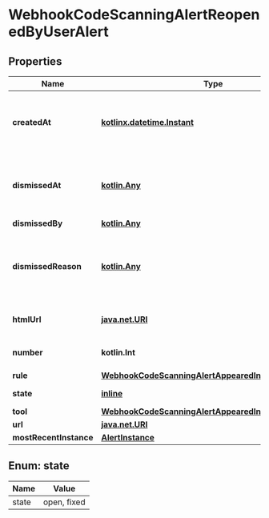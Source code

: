 
# WebhookCodeScanningAlertReopenedByUserAlert

## Properties
Name | Type | Description | Notes
------------ | ------------- | ------------- | -------------
**createdAt** | [**kotlinx.datetime.Instant**](kotlinx.datetime.Instant.md) | The time that the alert was created in ISO 8601 format: &#x60;YYYY-MM-DDTHH:MM:SSZ.&#x60; | 
**dismissedAt** | [**kotlin.Any**](.md) | The time that the alert was dismissed in ISO 8601 format: &#x60;YYYY-MM-DDTHH:MM:SSZ&#x60;. | 
**dismissedBy** | [**kotlin.Any**](.md) |  | 
**dismissedReason** | [**kotlin.Any**](.md) | The reason for dismissing or closing the alert. Can be one of: &#x60;false positive&#x60;, &#x60;won&#39;t fix&#x60;, and &#x60;used in tests&#x60;. | 
**htmlUrl** | [**java.net.URI**](java.net.URI.md) | The GitHub URL of the alert resource. | 
**number** | **kotlin.Int** | The code scanning alert number. | 
**rule** | [**WebhookCodeScanningAlertAppearedInBranchAlertRule**](WebhookCodeScanningAlertAppearedInBranchAlertRule.md) |  | 
**state** | [**inline**](#State) | State of a code scanning alert. | 
**tool** | [**WebhookCodeScanningAlertAppearedInBranchAlertTool**](WebhookCodeScanningAlertAppearedInBranchAlertTool.md) |  | 
**url** | [**java.net.URI**](java.net.URI.md) |  | 
**mostRecentInstance** | [**AlertInstance**](AlertInstance.md) |  |  [optional]


<a id="State"></a>
## Enum: state
Name | Value
---- | -----
state | open, fixed



